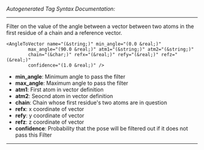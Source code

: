 _Autogenerated Tag Syntax Documentation:_

---
Filter on the value of the angle between a vector between two atoms in the first residue of a chain and a reference vector.

```
<AngleToVector name="(&string;)" min_angle="(0.0 &real;)"
        max_angle="(90.0 &real;)" atm1="(&string;)" atm2="(&string;)"
        chain="(&char;)" refx="(&real;)" refy="(&real;)" refz="(&real;)"
        confidence="(1.0 &real;)" />
```

-   **min_angle**: Minimum angle to pass the filter
-   **max_angle**: Maximum angle to pass the filter
-   **atm1**: First atom in vector definition
-   **atm2**: Seocnd atom in vector definition
-   **chain**: Chain whose first residue's two atoms are in question
-   **refx**: x coordinate of vector
-   **refy**: y coordinate of vector
-   **refz**: z coordinate of vector
-   **confidence**: Probability that the pose will be filtered out if it does not pass this Filter

---
